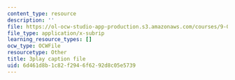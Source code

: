 ```yaml
---
content_type: resource
description: ''
file: https://ol-ocw-studio-app-production.s3.amazonaws.com/courses/9-00sc-introduction-to-psychology-fall-2011/6d461d8b1c82f2946f6292d8c05e5739_2fbrl6WoIyo.srt
file_type: application/x-subrip
learning_resource_types: []
ocw_type: OCWFile
resourcetype: Other
title: 3play caption file
uid: 6d461d8b-1c82-f294-6f62-92d8c05e5739
---
```

